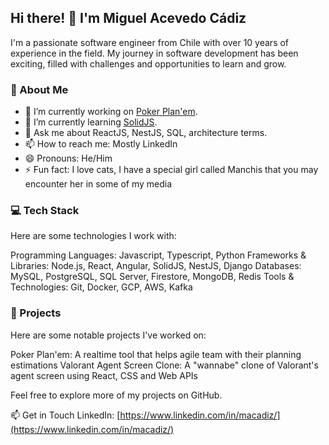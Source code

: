 ## Hi there! 👋 I'm Miguel Acevedo Cádiz
I'm a passionate software engineer from Chile with over 10 years of experience in the field. My journey in software development has been exciting, filled with challenges and opportunities to learn and grow.

### 🚀 About Me
  - 🔭 I’m currently working on [Poker Plan'em](www.pokerplanem.com).
  - 🌱 I’m currently learning [SolidJS](https://www.solidjs.com/).
  - 💬 Ask me about ReactJS, NestJS, SQL, architecture terms.
  - 📫 How to reach me: Mostly LinkedIn
  - 😄 Pronouns: He/Him
  - ⚡ Fun fact: I love cats, I have a special girl called Manchis that you may encounter her in some of my media
    
### 💻 Tech Stack
Here are some technologies I work with:

Programming Languages: Javascript, Typescript, Python
Frameworks & Libraries: Node.js, React, Angular, SolidJS, NestJS, Django
Databases: MySQL, PostgreSQL, SQL Server, Firestore, MongoDB, Redis
Tools & Technologies: Git, Docker, GCP, AWS, Kafka

### 📝 Projects
Here are some notable projects I've worked on:

Poker Plan'em: A realtime tool that helps agile team with their planning estimations
Valorant Agent Screen Clone: A "wannabe" clone of Valorant's agent screen using React, CSS and Web APIs

Feel free to explore more of my projects on GitHub.

📫 Get in Touch
LinkedIn: [https://www.linkedin.com/in/macadiz/](https://www.linkedin.com/in/macadiz/)

